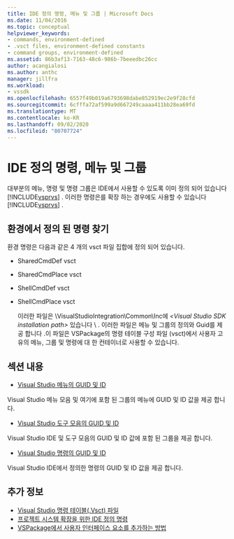 ```yaml
---
title: IDE 정의 명령, 메뉴 및 그룹 | Microsoft Docs
ms.date: 11/04/2016
ms.topic: conceptual
helpviewer_keywords:
- commands, environment-defined
- .vsct files, environment-defined constants
- command groups, environment-defined
ms.assetid: 86b3af13-7163-48c6-986b-7beeedbc26cc
author: acangialosi
ms.author: anthc
manager: jillfra
ms.workload:
- vssdk
ms.openlocfilehash: 6557f49b019a6793698dabe852919ec2e9f28cfd
ms.sourcegitcommit: 6cfffa72af599a9d667249caaaa411bb28ea69fd
ms.translationtype: MT
ms.contentlocale: ko-KR
ms.lasthandoff: 09/02/2020
ms.locfileid: "80707724"
---
```

# <a name="ide-defined-commands-menus-and-groups"></a>IDE 정의 명령, 메뉴 및 그룹
대부분의 메뉴, 명령 및 명령 그룹은 IDE에서 사용할 수 있도록 이미 정의 되어 있습니다 [!INCLUDE[vsprvs](../../code-quality/includes/vsprvs_md.md)] . 이러한 명령은를 확장 하는 경우에도 사용할 수 있습니다 [!INCLUDE[vsprvs](../../code-quality/includes/vsprvs_md.md)] .

## <a name="finding-environment-defined-commands"></a>환경에서 정의 된 명령 찾기
 환경 명령은 다음과 같은 4 개의 vsct 파일 집합에 정의 되어 있습니다.

- SharedCmdDef vsct

- SharedCmdPlace vsct

- ShellCmdDef vsct

- ShellCmdPlace vsct

  이러한 파일은 \VisualStudioIntegration\Common\Inc에 *\<Visual Studio SDK installation path>* 있습니다 \\ . 이러한 파일은 메뉴 및 그룹의 정의와 Guid를 제공 합니다 .이 파일은 VSPackage의 명령 테이블 구성 파일 (vsct)에서 사용자 고유의 메뉴, 그룹 및 명령에 대 한 컨테이너로 사용할 수 있습니다.

## <a name="in-this-section"></a>섹션 내용
- [Visual Studio 메뉴의 GUID 및 ID](../../extensibility/internals/guids-and-ids-of-visual-studio-menus.md)

 Visual Studio 메뉴 모음 및 여기에 포함 된 그룹의 메뉴에 GUID 및 ID 값을 제공 합니다.

- [Visual Studio 도구 모음의 GUID 및 ID](../../extensibility/internals/guids-and-ids-of-visual-studio-toolbars.md)

 Visual Studio IDE 및 도구 모음의 GUID 및 ID 값에 포함 된 그룹을 제공 합니다.

- [Visual Studio 명령의 GUID 및 ID](../../extensibility/internals/guids-and-ids-of-visual-studio-commands.md)

 Visual Studio IDE에서 정의한 명령의 GUID 및 ID 값을 제공 합니다.

## <a name="see-also"></a>추가 정보
- [Visual Studio 명령 테이블(.Vsct) 파일](../../extensibility/internals/visual-studio-command-table-dot-vsct-files.md)
- [프로젝트 시스템 확장을 위한 IDE 정의 명령](../../extensibility/internals/ide-defined-commands-for-extending-project-systems.md)
- [VSPackage에서 사용자 인터페이스 요소를 추가하는 방법](../../extensibility/internals/how-vspackages-add-user-interface-elements.md)
